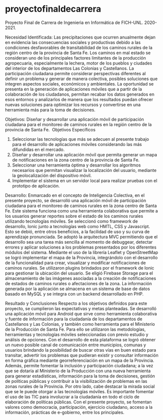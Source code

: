 # proyectofinaldecarrera
Proyecto Final de Carrera de Ingenierìa en Informática de FICH-UNL. 2020-2021.

Necesidad Identificada:
Las precipitaciones que ocurren anualmente dejan en evidencia las consecuencias sociales y productivas debido a las condiciones desfavorables de transitabilidad de los caminos rurales de la región centro de la provincia de Santa Fe. Los caminos en mal estado se consideran uno de los principales factores limitantes de la producción agropecuaria, especialmente la lechera, motor de los pueblos y ciudades del interior de los departamentos Las Colonias y Castellanos.
La participación ciudadana permite considerar perspectivas diferentes al definir un problema y generar de manera colectiva, posibles soluciones que integren aspectos sociales, económicos y ambientales. La oportunidad se presenta en la generación de aplicaciones móviles que a partir de la colaboración de los ciudadanos, permitan recabar los datos generados en esos entornos y analizarlos de manera que los resultados puedan ofrecer nuevas soluciones para optimizar los recursos y convertirse en una herramienta más para la toma de decisiones.

Objetivos:
Diseñar y desarrollar una aplicación móvil de participación ciudadana para el monitoreo de caminos rurales en la región centro de la provincia de Santa Fe. 
Objetivos Específicos
  1. Seleccionar las tecnologías que más se adecuen al presente trabajo para el desarrollo de aplicaciones móviles considerando las más difundidas en el mercado.
  2. Diseñar y desarrollar una aplicación móvil que permita generar un mapa de notificaciones en la zona centro de la provincia de Santa Fe.
  3. Seleccionar una herramienta óptima y desarrollar los algoritmos necesarios que permitan visualizar la localización del usuario, mediante la geolocalización del dispositivo móvil.
  4. Implementar el sistema en un servidor local para realizar pruebas con el prototipo de aplicación.


Desarrollo:
Enmarcado en el concepto de Inteligencia Colectiva, en el presente proyecto, se desarrolló una aplicación móvil de participación ciudadana para el monitoreo de caminos rurales en la zona centro de Santa Fe. Este sistema funciona como una herramienta colaborativa que permite a los usuarios generar reportes sobre el estado de los caminos rurales utilizando tecnologías móviles. 
Se seleccionó como framework de desarrollo, Ionic junto a tecnologías web como HMTL, CSS y Javascript. Esto se debió, entre otros beneficios, a la facilidad de uso y su curva de aprendizaje pronunciada. Se adoptó la arquitectura MVC permitiendo que el desarrollo sea una tarea más sencilla al momento de debuggear,  detectar errores y aplicar soluciones a los problemas presentados por los diferentes módulos del sistema. Mediante el uso de la librería Leaflet y OpenStreetMap se logró implementar  el mapa de la Provincia, integrándolo con el desarrollo de la funcionalidad para crear, visualizar y modificar notificaciones de caminos rurales. Se utilizaron plugins brindados por el framework de Ionic para gestionar la ubicación del usuario. 
Se eligió Firebase Storage para el almacenamiento de las imágenes asociadas a la creación de notificaciones de estados de caminos rurales o afectaciones de la zona. 
La información generada por la aplicación se almacena en un sistema de base de datos basado en MySQL y se integra con un backend desarrollado en PHP.

Resultado y Conclusiones
Respecto a los  objetivos definidos para este proyecto, se cumplieron las expectativas y metas planteadas. Se desarrolló una aplicación móvil para Android que sirve como herramienta colaborativa y fuente de información para la ciudadanía de los departamentos de Castellanos y Las Colonias, y también como herramienta para el Ministerio de la Producción de Santa Fe. Para ello se utilizaron las metodologías, herramientas y tecnologías móviles seleccionadas con previo estudio y análisis de opciones.
Con el desarrollo de esta plataforma se logró obtener un nuevo posible canal de comunicación entre municipios, comunas y usuarios brindando la posibilidad de buscar otras vías en buen estado para transitar, advertir los problemas que pudieran existir y consultar información en forma gráfica mediante georreferenciación en un mapa de la Provincia.
Además, permite fomentar la inclusión y participación ciudadana; a la vez que se dotaría al Ministerio de la Producción con una nueva herramienta para generar estadísticas, información para la toma de decisiones, gestión de políticas públicas y contribuir a la visibilización de problemas en las zonas rurales de la Provincia. Por otro lado, cabe destacar la mirada social que se le puede otorgar a las tecnologías móviles. 
Es importante fomentar el uso de las TIC para involucrar a la ciudadanía en todo el ciclo de elaboración de políticas públicas. Con el presente proyecto, se fomentan valores como democracia, participación, ejercicio ciudadano, acceso a la información, prácticas de e-gobierno, entre los principales. 

